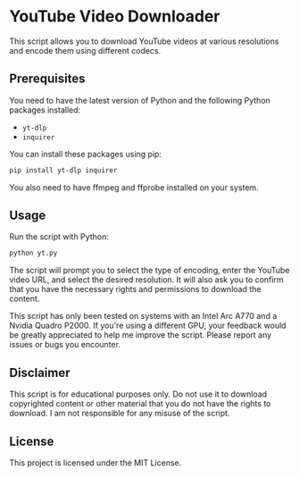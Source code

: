 # YouTube Video Downloader

This script allows you to download YouTube videos at various resolutions and encode them using different codecs.

## Prerequisites

You need to have the latest version of Python and the following Python packages installed:

- `yt-dlp`
- `inquirer`

You can install these packages using pip:

```bash
pip install yt-dlp inquirer
```

You also need to have ffmpeg and ffprobe installed on your system.

## Usage
Run the script with Python:
```bash
python yt.py
```

The script will prompt you to select the type of encoding, enter the YouTube video URL, and select the desired resolution. It will also ask you to confirm that you have the necessary rights and permissions to download the content.

This script has only been tested on systems with an Intel Arc A770 and a Nvidia Quadro P2000. If you're using a different GPU, your feedback would be greatly appreciated to help me improve the script. Please report any issues or bugs you encounter.

## Disclaimer
This script is for educational purposes only. Do not use it to download copyrighted content or other material that you do not have the rights to download. I am not responsible for any misuse of the script.

## License
This project is licensed under the MIT License.
